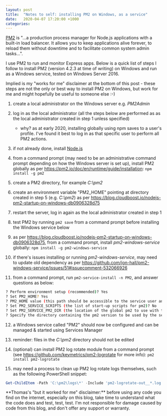 ```yaml
---
layout: post
title:  "Notes to self: installing PM2 on Windows, as a service"
date:   2020-04-07 17:20:00 +1000
categories:
---
```


[PM2](https://pm2.keymetrics.io/) is "...a production process manager for Node.js applications with a built-in load balancer. It allows you to keep applications alive forever, to reload them without downtime and to facilitate common system admin tasks...".

I use PM2 to run and monitor Express apps. Below is a quick list of steps I follow to install PM2 (version 4.2.3 at time of writing) on Windows and run as a Windows service, tested on Windows Server 2016.

Implied is my "works for me" disclaimer at the bottom of this post - these steps are not the only or best way to install PM2 on Windows, but work for me and might hopefully be useful to someone else :-)

1. create a local administrator on the Windows server e.g. *PM2Admin*

2. log in as the local administrator (all the steps below are performed as as the local administrator created in step 1 unless specified)

    - why? as at early 2020, installing globally using npm saves to a user's profile. I've found it best to log in as that specific user to perform all PM2 actions.

3. if not already done, install [Node.js](https://nodejs.org/en/)

4. from a command prompt (may need to be an administrative command prompt depending on how the Windows server is set up), install PM2 globally as per <https://pm2.io/doc/en/runtime/guide/installation>: `npm install -g pm2`

5. create a PM2 directory, for example *C:\pm2*

6. create an environment variable "PM2_HOME" pointing at directory created in step 5 (e.g. *C:\pm2*) as per <https://blog.cloudboost.io/nodejs-pm2-startup-on-windows-db0906328d75>

7. restart the server, log in again as the local administrator created in step 1

8. test PM2 by running `pm2 save` from a command prompt before installing the Windows service below

9. as per <https://blog.cloudboost.io/nodejs-pm2-startup-on-windows-db0906328d75>, from a command prompt, install *pm2-windows-service* globally: `npm install -g pm2-windows-service`

10. if there's issues installing or running *pm2-windows-service*, may need to update old dependency as per <https://github.com/jon-hall/pm2-windows-service/issues/51#issuecomment-532066926>

11. from a command prompt, run `pm2-service-install -n PM2`, and answer questions as below:

```bash
? Perform environment setup (recommended)? Yes
? Set PM2_HOME? Yes
? PM2_HOME value (this path should be accessible to the service user and should not contain any “user-context” variables [e.g. %APPDATA%]): C:\pm2
? Set PM2_SERVICE_SCRIPTS (the list of start-up scripts for pm2)? No
? Set PM2_SERVICE_PM2_DIR (the location of the global pm2 to use with the service)? [recommended] Yes
? Specify the directory containing the pm2 version to be used by the service C:\USERS\<USER>\APPDATA\ROAMING\NPM\node_modules\pm2\index.js
```

12. a Windows service called "PM2" should now be configured and can be managed & started using Services Manager

13. reminder: files in the *C:\pm2* directory should not be edited

14. (optional) can install PM2 log rotate module from a command prompt (see <https://github.com/keymetrics/pm2-logrotate> for more info): `pm2 install pm2-logrotate`

15. may need a process to clean up PM2 log rotate logs themselves, such as the following PowerShell snippet:

```powershell
Get-ChildItem -Path 'C:\pm2\logs\*' -Include 'pm2-logrotate-out__*.log' | Where-Object { $_.LastWriteTime -lt (Get-Date).AddMonths(-1) } | Remove-Item
```

<div markdown="1" class="note">
**Thomas's "but it worked for me" disclaimer:** before using any code you find on the internet, especially on this blog, take time to understand what the code does and test, test, test. I'm not responsible for damage caused by code from this blog, and don't offer any support or warranty.
</div>
